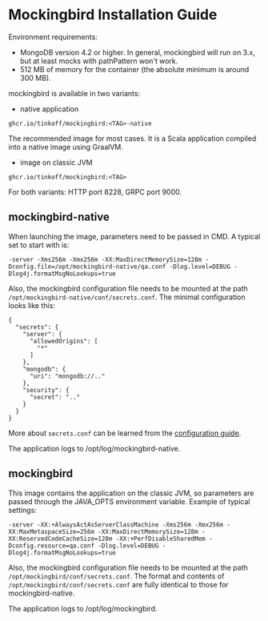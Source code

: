 # Mockingbird Installation Guide

Environment requirements:
- MongoDB version 4.2 or higher. In general, mockingbird will run on 3.x, but at least mocks with pathPattern won't work.
- 512 MB of memory for the container (the absolute minimum is around 300 MB).

mockingbird is available in two variants:
- native application

`ghcr.io/tinkoff/mockingbird:<TAG>-native`

The recommended image for most cases. It is a Scala application compiled into a native image using GraalVM.

- image on classic JVM

`ghcr.io/tinkoff/mockingbird:<TAG>`

For both variants: HTTP port 8228, GRPC port 9000.

## mockingbird-native

When launching the image, parameters need to be passed in CMD. A typical set to start with is:

`-server -Xms256m -Xmx256m -XX:MaxDirectMemorySize=128m -Dconfig.file=/opt/mockingbird-native/qa.conf -Dlog.level=DEBUG -Dlog4j.formatMsgNoLookups=true`

Also, the mockingbird configuration file needs to be mounted at the path `/opt/mockingbird-native/conf/secrets.conf`.
The minimal configuration looks like this:

```
{
  "secrets": {
    "server": {
      "allowedOrigins": [
        "*"
      ]
    },
    "mongodb": {
      "uri": "mongodb://.."
    },
    "security": {
      "secret": ".."
    }
  }
}
```
More about `secrets.conf` can be learned from the [configuration guide](configuration.md).

The application logs to /opt/log/mockingbird-native.

## mockingbird

This image contains the application on the classic JVM, so parameters are passed through the JAVA_OPTS environment variable.
Example of typical settings:

`-server -XX:+AlwaysActAsServerClassMachine -Xms256m -Xmx256m -XX:MaxMetaspaceSize=256m -XX:MaxDirectMemorySize=128m -XX:ReservedCodeCacheSize=128m -XX:+PerfDisableSharedMem -Dconfig.resource=qa.conf -Dlog.level=DEBUG -Dlog4j.formatMsgNoLookups=true`

Also, the mockingbird configuration file needs to be mounted at the path `/opt/mockingbird/conf/secrets.conf`.
The format and contents of `/opt/mockingbird/conf/secrets.conf` are fully identical to those for mockingbird-native.

The application logs to /opt/log/mockingbird.